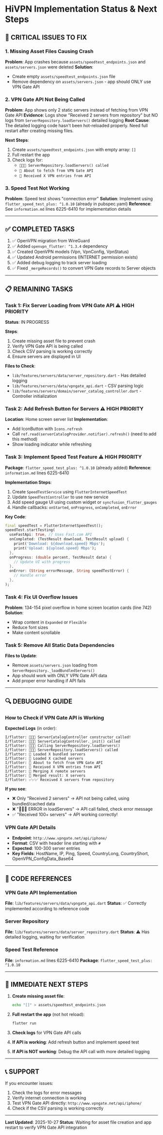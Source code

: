 # HiVPN Implementation Status & Next Steps

## 🔴 CRITICAL ISSUES TO FIX

### 1. Missing Asset Files Causing Crash
**Problem**: App crashes because `assets/speedtest_endpoints.json` and `assets/servers.json` were deleted
**Solution**: 
- Create empty `assets/speedtest_endpoints.json` file
- Remove dependency on `assets/servers.json` - app should ONLY use VPN Gate API

### 2. VPN Gate API Not Being Called
**Problem**: App shows only 2 static servers instead of fetching from VPN Gate API
**Evidence**: Logs show "Received 2 servers from repository" but NO logs from `ServerRepository.loadServers()` detailed logging
**Root Cause**: The detailed logging code hasn't been hot-reloaded properly. Need full restart after creating missing files.

**Next Steps**:
1. Create `assets/speedtest_endpoints.json` with empty array: `[]`
2. Full restart the app
3. Check logs for:
   - `🔵🔵🔵 ServerRepository.loadServers() called`
   - `🔵 About to fetch from VPN Gate API`
   - `🔵 Received X VPN entries from API`

### 3. Speed Test Not Working
**Problem**: Speed test shows "connection error"
**Solution**: Implement using `flutter_speed_test_plus: ^1.0.10` (already in pubspec.yaml)
**Reference**: See `information.md` lines 6225-6410 for implementation details

---

## ✅ COMPLETED TASKS

1. ✅ OpenVPN migration from WireGuard
2. ✅ Added `openvpn_flutter: ^1.3.4` dependency
3. ✅ Created OpenVPN models (Vpn, VpnConfig, VpnStatus)
4. ✅ Updated Android permissions (INTERNET permission exists)
5. ✅ Added debug logging to track server loading
6. ✅ Fixed `_mergeRecords()` to convert VPN Gate records to Server objects

---

## 📋 REMAINING TASKS

### Task 1: Fix Server Loading from VPN Gate API ⚠️ HIGH PRIORITY
**Status**: IN PROGRESS

**Steps**:
1. Create missing asset file to prevent crash
2. Verify VPN Gate API is being called
3. Check CSV parsing is working correctly
4. Ensure servers are displayed in UI

**Files to Check**:
- `lib/features/servers/data/server_repository.dart` - Has detailed logging
- `lib/features/servers/data/vpngate_api.dart` - CSV parsing logic
- `lib/features/servers/domain/server_catalog_controller.dart` - Controller initialization

### Task 2: Add Refresh Button for Servers ⚠️ HIGH PRIORITY
**Location**: Home screen server list
**Implementation**:
- Add IconButton with `Icons.refresh`
- Call `ref.read(serverCatalogProvider.notifier).refresh()` (need to add this method)
- Show loading indicator while refreshing

### Task 3: Implement Speed Test Feature ⚠️ HIGH PRIORITY
**Package**: `flutter_speed_test_plus: ^1.0.10` (already added)
**Reference**: `information.md` lines 6225-6410

**Implementation Steps**:
1. Create `SpeedTestService` using `FlutterInternetSpeedTest`
2. Update `SpeedTestController` to use new service
3. Add speed gauge UI using custom widget or `syncfusion_flutter_gauges`
4. Handle callbacks: `onStarted`, `onProgress`, `onCompleted`, `onError`

**Key Code**:
```dart
final speedTest = FlutterInternetSpeedTest();
speedTest.startTesting(
  useFastApi: true, // Uses Fast.com API
  onCompleted: (TestResult download, TestResult upload) {
    print('Download: ${download.speed} Mbps');
    print('Upload: ${upload.speed} Mbps');
  },
  onProgress: (double percent, TestResult data) {
    // Update UI with progress
  },
  onError: (String errorMessage, String speedTestError) {
    // Handle error
  },
);
```

### Task 4: Fix UI Overflow Issues
**Problem**: 134-154 pixel overflow in home screen location cards (line 742)
**Solution**: 
- Wrap content in `Expanded` or `Flexible`
- Reduce font sizes
- Make content scrollable

### Task 5: Remove All Static Data Dependencies
**Files to Update**:
- Remove `assets/servers.json` loading from `ServerRepository._loadBundledServers()`
- App should work with ONLY VPN Gate API data
- Add proper error handling if API fails

---

## 🔍 DEBUGGING GUIDE

### How to Check if VPN Gate API is Working

**Expected Logs** (in order):
```
I/flutter: 🎯🎯🎯 ServerCatalogController constructor called!
I/flutter: 🚀🚀🚀 ServerCatalogController._init() called
I/flutter: 📡📡📡 Calling ServerRepository.loadServers()
I/flutter: 🔵🔵🔵 ServerRepository.loadServers() called
I/flutter: 🔵 Loaded X bundled servers
I/flutter: 🔵 Loaded X cached servers
I/flutter: 🔵 About to fetch from VPN Gate API
I/flutter: 🔵 Received X VPN entries from API
I/flutter: 🔵 Merging X remote servers
I/flutter: 🔵 Merged result: X servers
I/flutter: ✅✅✅ Received X servers from repository
```

**If you see**:
- ❌ Only "Received 2 servers" → API not being called, using bundled/cached data
- ❌ "🔴🔴🔴 ERROR in loadServers" → API call failed, check error message
- ✅ "Received 100+ servers" → API working correctly!

### VPN Gate API Details
- **Endpoint**: `http://www.vpngate.net/api/iphone/`
- **Format**: CSV with header line starting with `#`
- **Expected**: 100-300 server entries
- **Key Fields**: HostName, IP, Ping, Speed, CountryLong, CountryShort, OpenVPN_ConfigData_Base64

---

## 📝 CODE REFERENCES

### VPN Gate API Implementation
**File**: `lib/features/servers/data/vpngate_api.dart`
**Status**: ✅ Correctly implemented according to reference code

### Server Repository
**File**: `lib/features/servers/data/server_repository.dart`
**Status**: ⚠️ Has detailed logging, waiting for verification

### Speed Test Reference
**File**: `information.md` lines 6225-6410
**Package**: `flutter_speed_test_plus: ^1.0.10`

---

## 🚀 IMMEDIATE NEXT STEPS

1. **Create missing asset file**:
   ```bash
   echo "[]" > assets/speedtest_endpoints.json
   ```

2. **Full restart the app** (not hot reload):
   ```bash
   flutter run
   ```

3. **Check logs** for VPN Gate API calls

4. **If API is working**: Add refresh button and implement speed test

5. **If API is NOT working**: Debug the API call with more detailed logging

---

## 📞 SUPPORT

If you encounter issues:
1. Check the logs for error messages
2. Verify internet connection is working
3. Test VPN Gate API directly: `http://www.vpngate.net/api/iphone/`
4. Check if the CSV parsing is working correctly

---

**Last Updated**: 2025-10-27
**Status**: Waiting for asset file creation and app restart to verify VPN Gate API integration

